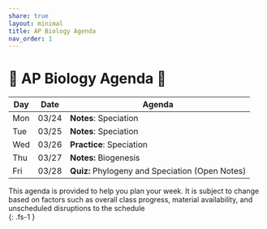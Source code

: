 ```yaml
---
share: true
layout: minimal
title: AP Biology Agenda
nav_order: 1
---
```

# 🧬 AP Biology Agenda 🦠  
  
| Day | Date  | Agenda                                          |  
| --- | ----- | ----------------------------------------------- |  
| Mon | 03/24 | **Notes**: Speciation                           |  
| Tue | 03/25 | **Notes**: Speciation                           |  
| Wed | 03/26 | **Practice**: Speciation                        |  
| Thu | 03/27 | **Notes:** Biogenesis                           |  
| Fri | 03/28 | **Quiz:** Phylogeny and Speciation (Open Notes) |  
  
  
  
  
This agenda is provided to help you plan your week. It is subject to change based on factors such as overall class progress, material availability, and unscheduled disruptions to the schedule  
{: .fs-1 }